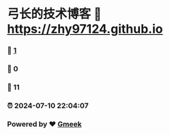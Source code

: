 # 弓长的技术博客 :link: https://zhy97124.github.io 
### :page_facing_up: [1](https://zhy97124.github.io/tag.html) 
### :speech_balloon: 0 
### :hibiscus: 11 
### :alarm_clock: 2024-07-10 22:04:07 
### Powered by :heart: [Gmeek](https://github.com/Meekdai/Gmeek)
